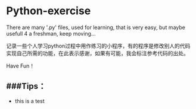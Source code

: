 Python-exercise
===============

There are many '.py' files, used for learning, that is very easy, but maybe usefull 4 a freshman, keep moving...

记录一些个人学习python过程中用作练习的小程序，有的程序是修改别人的代码实现自己所需的功能，在此表示感谢，如果有可能，我会标注参考代码的出处。

Have Fun！


###Tips：
----------------
- this is a test
